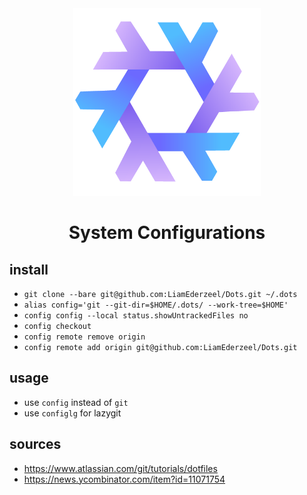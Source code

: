 <div align="center"><img src="assets/nixos-logo.png" width="300px"></div>
<h1 align="center">System Configurations</h1>

## install

- `git clone --bare git@github.com:LiamEderzeel/Dots.git ~/.dots`
- `alias config='git --git-dir=$HOME/.dots/ --work-tree=$HOME'`
- `config config --local status.showUntrackedFiles no `
- `config checkout`
- `config remote remove origin`
- `config remote add origin git@github.com:LiamEderzeel/Dots.git`

## usage

- use `config` instead of `git`
- use `configlg` for lazygit

## sources

- https://www.atlassian.com/git/tutorials/dotfiles
- https://news.ycombinator.com/item?id=11071754
